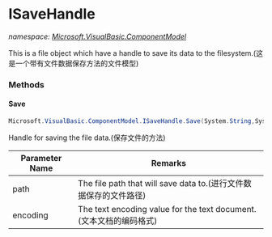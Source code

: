 ﻿# ISaveHandle
_namespace: <a href="#" onClick="load('/docs/Microsoft.VisualBasic.ComponentModel/index.md')">Microsoft.VisualBasic.ComponentModel</a>_

This is a file object which have a handle to save its data to the filesystem.(这是一个带有文件数据保存方法的文件模型)



### Methods

#### Save
```csharp
Microsoft.VisualBasic.ComponentModel.ISaveHandle.Save(System.String,System.Text.Encoding)
```
Handle for saving the file data.(保存文件的方法)

|Parameter Name|Remarks|
|--------------|-------|
|path|The file path that will save data to.(进行文件数据保存的文件路径)|
|encoding|The text encoding value for the text document.(文本文档的编码格式)|



